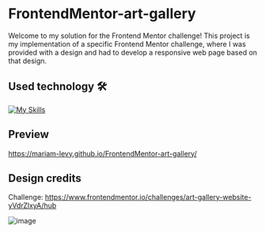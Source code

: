 # FrontendMentor-art-gallery

Welcome to my solution for the Frontend Mentor challenge! This project is my implementation of a specific Frontend Mentor challenge, where I was provided with a design and had to develop a responsive web page based on that design.

## Used technology 🛠️
[![My Skills](https://skillicons.dev/icons?i=html,css,sass)](https://skillicons.dev)

## Preview
https://mariam-levy.github.io/FrontendMentor-art-gallery/

## Design credits
Challenge: https://www.frontendmentor.io/challenges/art-gallery-website-yVdrZlxyA/hub

![image](https://github.com/Mariam-Levy/FrontendMentor-art-gallery/assets/80288291/e19b703e-915c-4046-b152-0c82656a0d01)
